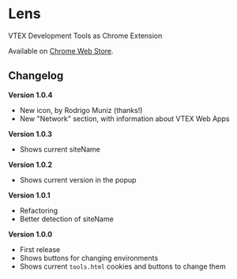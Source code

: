 Lens
====

VTEX Development Tools as Chrome Extension

Available on [Chrome Web Store](https://chrome.google.com/webstore/detail/vtex-lens/fnljopedgmlhhoiobcjfpibblddcfnif).

Changelog
---------

**Version 1.0.4**

* New icon, by Rodrigo Muniz (thanks!)
* New "Network" section, with information about VTEX Web Apps

**Version 1.0.3**

* Shows current siteName

**Version 1.0.2**

* Shows current version in the popup

**Version 1.0.1**

* Refactoring
* Better detection of siteName

**Version 1.0.0**

* First release
* Shows buttons for changing environments
* Shows current `tools.html` cookies and buttons to change them
